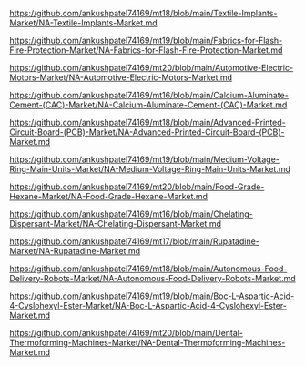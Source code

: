 <p><a href="https://github.com/ankushpatel74169/mt18/blob/main/Textile-Implants-Market/NA-Textile-Implants-Market.md">https://github.com/ankushpatel74169/mt18/blob/main/Textile-Implants-Market/NA-Textile-Implants-Market.md</a></p><p><a href="https://github.com/ankushpatel74169/mt19/blob/main/Fabrics-for-Flash-Fire-Protection-Market/NA-Fabrics-for-Flash-Fire-Protection-Market.md">https://github.com/ankushpatel74169/mt19/blob/main/Fabrics-for-Flash-Fire-Protection-Market/NA-Fabrics-for-Flash-Fire-Protection-Market.md</a></p><p><a href="https://github.com/ankushpatel74169/mt20/blob/main/Automotive-Electric-Motors-Market/NA-Automotive-Electric-Motors-Market.md">https://github.com/ankushpatel74169/mt20/blob/main/Automotive-Electric-Motors-Market/NA-Automotive-Electric-Motors-Market.md</a></p><p><a href="https://github.com/ankushpatel74169/mt16/blob/main/Calcium-Aluminate-Cement-(CAC)-Market/NA-Calcium-Aluminate-Cement-(CAC)-Market.md">https://github.com/ankushpatel74169/mt16/blob/main/Calcium-Aluminate-Cement-(CAC)-Market/NA-Calcium-Aluminate-Cement-(CAC)-Market.md</a></p><p><a href="https://github.com/ankushpatel74169/mt18/blob/main/Advanced-Printed-Circuit-Board-(PCB)-Market/NA-Advanced-Printed-Circuit-Board-(PCB)-Market.md">https://github.com/ankushpatel74169/mt18/blob/main/Advanced-Printed-Circuit-Board-(PCB)-Market/NA-Advanced-Printed-Circuit-Board-(PCB)-Market.md</a></p><p><a href="https://github.com/ankushpatel74169/mt19/blob/main/Medium-Voltage-Ring-Main-Units-Market/NA-Medium-Voltage-Ring-Main-Units-Market.md">https://github.com/ankushpatel74169/mt19/blob/main/Medium-Voltage-Ring-Main-Units-Market/NA-Medium-Voltage-Ring-Main-Units-Market.md</a></p><p><a href="https://github.com/ankushpatel74169/mt20/blob/main/Food-Grade-Hexane-Market/NA-Food-Grade-Hexane-Market.md">https://github.com/ankushpatel74169/mt20/blob/main/Food-Grade-Hexane-Market/NA-Food-Grade-Hexane-Market.md</a></p><p><a href="https://github.com/ankushpatel74169/mt16/blob/main/Chelating-Dispersant-Market/NA-Chelating-Dispersant-Market.md">https://github.com/ankushpatel74169/mt16/blob/main/Chelating-Dispersant-Market/NA-Chelating-Dispersant-Market.md</a></p><p><a href="https://github.com/ankushpatel74169/mt17/blob/main/Rupatadine-Market/NA-Rupatadine-Market.md">https://github.com/ankushpatel74169/mt17/blob/main/Rupatadine-Market/NA-Rupatadine-Market.md</a></p><p><a href="https://github.com/ankushpatel74169/mt18/blob/main/Autonomous-Food-Delivery-Robots-Market/NA-Autonomous-Food-Delivery-Robots-Market.md">https://github.com/ankushpatel74169/mt18/blob/main/Autonomous-Food-Delivery-Robots-Market/NA-Autonomous-Food-Delivery-Robots-Market.md</a></p><p><a href="https://github.com/ankushpatel74169/mt19/blob/main/Boc-L-Aspartic-Acid-4-Cyslohexyl-Ester-Market/NA-Boc-L-Aspartic-Acid-4-Cyslohexyl-Ester-Market.md">https://github.com/ankushpatel74169/mt19/blob/main/Boc-L-Aspartic-Acid-4-Cyslohexyl-Ester-Market/NA-Boc-L-Aspartic-Acid-4-Cyslohexyl-Ester-Market.md</a></p><p><a href="https://github.com/ankushpatel74169/mt20/blob/main/Dental-Thermoforming-Machines-Market/NA-Dental-Thermoforming-Machines-Market.md">https://github.com/ankushpatel74169/mt20/blob/main/Dental-Thermoforming-Machines-Market/NA-Dental-Thermoforming-Machines-Market.md</a></p>
